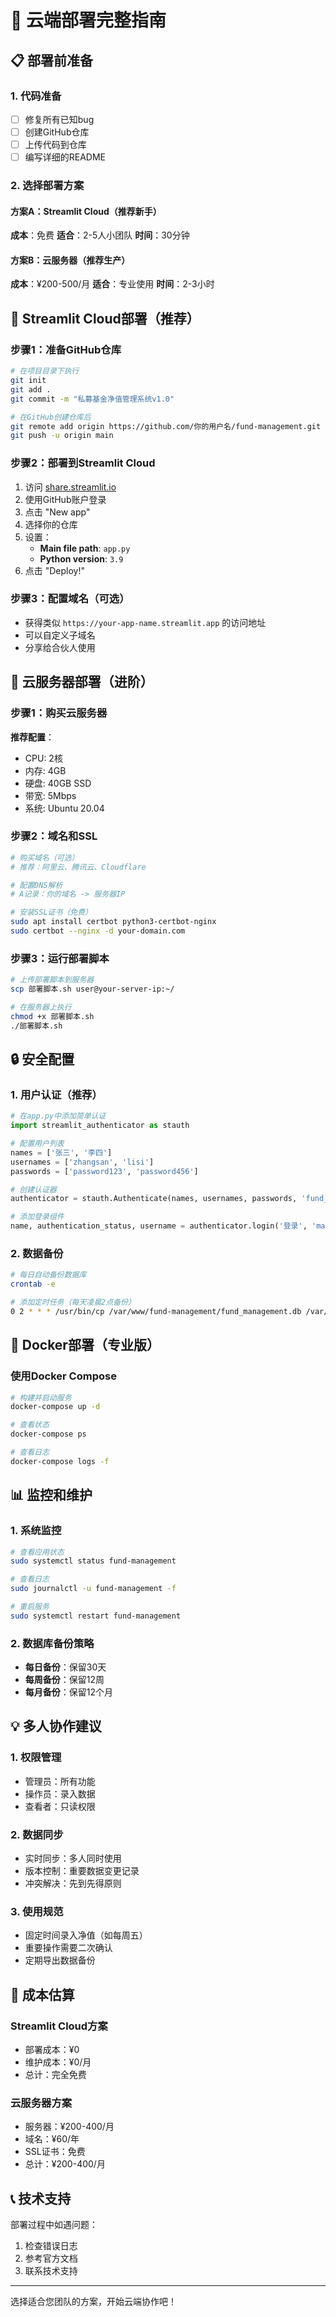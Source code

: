 # 🚀 云端部署完整指南

## 📋 部署前准备

### 1. 代码准备
- [ ] 修复所有已知bug
- [ ] 创建GitHub仓库
- [ ] 上传代码到仓库
- [ ] 编写详细的README

### 2. 选择部署方案

#### 方案A：Streamlit Cloud（推荐新手）
**成本**：免费
**适合**：2-5人小团队
**时间**：30分钟

#### 方案B：云服务器（推荐生产）
**成本**：¥200-500/月
**适合**：专业使用
**时间**：2-3小时

## 🎯 Streamlit Cloud部署（推荐）

### 步骤1：准备GitHub仓库
```bash
# 在项目目录下执行
git init
git add .
git commit -m "私募基金净值管理系统v1.0"

# 在GitHub创建仓库后
git remote add origin https://github.com/你的用户名/fund-management.git
git push -u origin main
```

### 步骤2：部署到Streamlit Cloud
1. 访问 [share.streamlit.io](https://share.streamlit.io)
2. 使用GitHub账户登录
3. 点击 "New app"
4. 选择你的仓库
5. 设置：
   - **Main file path**: `app.py`
   - **Python version**: `3.9`
6. 点击 "Deploy!"

### 步骤3：配置域名（可选）
- 获得类似 `https://your-app-name.streamlit.app` 的访问地址
- 可以自定义子域名
- 分享给合伙人使用

## 🔧 云服务器部署（进阶）

### 步骤1：购买云服务器
**推荐配置**：
- CPU: 2核
- 内存: 4GB
- 硬盘: 40GB SSD
- 带宽: 5Mbps
- 系统: Ubuntu 20.04

### 步骤2：域名和SSL
```bash
# 购买域名（可选）
# 推荐：阿里云、腾讯云、Cloudflare

# 配置DNS解析
# A记录：你的域名 -> 服务器IP

# 安装SSL证书（免费）
sudo apt install certbot python3-certbot-nginx
sudo certbot --nginx -d your-domain.com
```

### 步骤3：运行部署脚本
```bash
# 上传部署脚本到服务器
scp 部署脚本.sh user@your-server-ip:~/

# 在服务器上执行
chmod +x 部署脚本.sh
./部署脚本.sh
```

## 🔒 安全配置

### 1. 用户认证（推荐）
```python
# 在app.py中添加简单认证
import streamlit_authenticator as stauth

# 配置用户列表
names = ['张三', '李四']
usernames = ['zhangsan', 'lisi']
passwords = ['password123', 'password456']

# 创建认证器
authenticator = stauth.Authenticate(names, usernames, passwords, 'fund_management', 'abcdef')

# 添加登录组件
name, authentication_status, username = authenticator.login('登录', 'main')
```

### 2. 数据备份
```bash
# 每日自动备份数据库
crontab -e

# 添加定时任务（每天凌晨2点备份）
0 2 * * * /usr/bin/cp /var/www/fund-management/fund_management.db /var/backups/fund_db_$(date +\%Y\%m\%d).db
```

## 🚀 Docker部署（专业版）

### 使用Docker Compose
```bash
# 构建并启动服务
docker-compose up -d

# 查看状态
docker-compose ps

# 查看日志
docker-compose logs -f
```

## 📊 监控和维护

### 1. 系统监控
```bash
# 查看应用状态
sudo systemctl status fund-management

# 查看日志
sudo journalctl -u fund-management -f

# 重启服务
sudo systemctl restart fund-management
```

### 2. 数据库备份策略
- **每日备份**：保留30天
- **每周备份**：保留12周
- **每月备份**：保留12个月

## 💡 多人协作建议

### 1. 权限管理
- 管理员：所有功能
- 操作员：录入数据
- 查看者：只读权限

### 2. 数据同步
- 实时同步：多人同时使用
- 版本控制：重要数据变更记录
- 冲突解决：先到先得原则

### 3. 使用规范
- 固定时间录入净值（如每周五）
- 重要操作需要二次确认
- 定期导出数据备份

## 🎯 成本估算

### Streamlit Cloud方案
- 部署成本：¥0
- 维护成本：¥0/月
- 总计：完全免费

### 云服务器方案
- 服务器：¥200-400/月
- 域名：¥60/年
- SSL证书：免费
- 总计：¥200-400/月

## 📞 技术支持

部署过程中如遇问题：
1. 检查错误日志
2. 参考官方文档
3. 联系技术支持

---

选择适合您团队的方案，开始云端协作吧！
